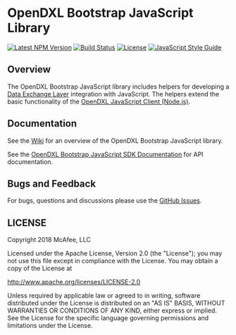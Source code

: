 # OpenDXL Bootstrap JavaScript Library
[![Latest NPM Version](https://img.shields.io/npm/v/@opendxl/dxl-bootstrap.svg)](https://www.npmjs.com/package/@opendxl/dxl-bootstrap)
[![Build Status](https://img.shields.io/travis/opendxl/opendxl-bootstrap-javascript/master.svg)](https://travis-ci.org/opendxl/opendxl-bootstrap-javascript)
[![License](https://img.shields.io/badge/License-Apache%202.0-blue.svg)](https://opensource.org/licenses/Apache-2.0)
[![JavaScript Style Guide](https://img.shields.io/badge/code_style-standard-brightgreen.svg)](https://standardjs.com)

## Overview

The OpenDXL Bootstrap JavaScript library includes helpers for developing a
[Data Exchange Layer](http://www.mcafee.com/us/solutions/data-exchange-layer.aspx)
integration with JavaScript. The helpers extend the basic functionality of the
[OpenDXL JavaScript Client (Node.js)](https://github.com/opendxl/opendxl-client-javascript).

## Documentation

See the [Wiki](https://github.com/opendxl/opendxl-bootstrap-javascript/wiki)
for an overview of the OpenDXL Bootstrap JavaScript library.

See the
[OpenDXL Bootstrap JavaScript SDK Documentation](https://opendxl.github.io/opendxl-bootstrap-javascript/jsdoc)
for API documentation.

## Bugs and Feedback

For bugs, questions and discussions please use the
[GitHub Issues](https://github.com/opendxl/opendxl-bootstrap-javascript/issues).

## LICENSE

Copyright 2018 McAfee, LLC

Licensed under the Apache License, Version 2.0 (the "License"); you may not use
this file except in compliance with the License. You may obtain a copy of the
License at

http://www.apache.org/licenses/LICENSE-2.0

Unless required by applicable law or agreed to in writing, software distributed
under the License is distributed on an "AS IS" BASIS, WITHOUT WARRANTIES OR
CONDITIONS OF ANY KIND, either express or implied. See the License for the
specific language governing permissions and limitations under the License.
